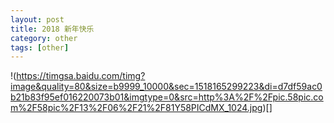 ```yaml
---
layout: post
title: 2018 新年快乐
category: other
tags: [other]
---
```

!(https://timgsa.baidu.com/timg?image&quality=80&size=b9999_10000&sec=1518165299223&di=d7df59ac0b21b83f95ef016220073b01&imgtype=0&src=http%3A%2F%2Fpic.58pic.com%2F58pic%2F13%2F06%2F21%2F81Y58PICdMX_1024.jpg)[]
